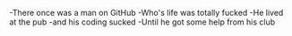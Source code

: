 -There once was a man on GitHub
-Who's life was totally fucked
-He lived at the pub
-and his coding sucked
-Until he got some help from his club
